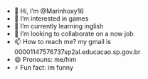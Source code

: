 - 👋 Hi, I’m @Marinhoxy16
- 👀 I’m interested in games
- 🌱 I’m currently learning inglish
- 💞️ I’m looking to collaborate on a now job
- 📫 How to reach me? my gmail is 00001147576737sp2al.educacao.sp.gov.br
- 😄 Pronouns: me/him
- ⚡ Fun fact: im funny

<!---
Marinhoxy16/Marinhoxy16 is a ✨ special ✨ repository because its `README.md` (this file) appears on your GitHub profile.
You can click the Preview link to take a look at your changes.
--->
